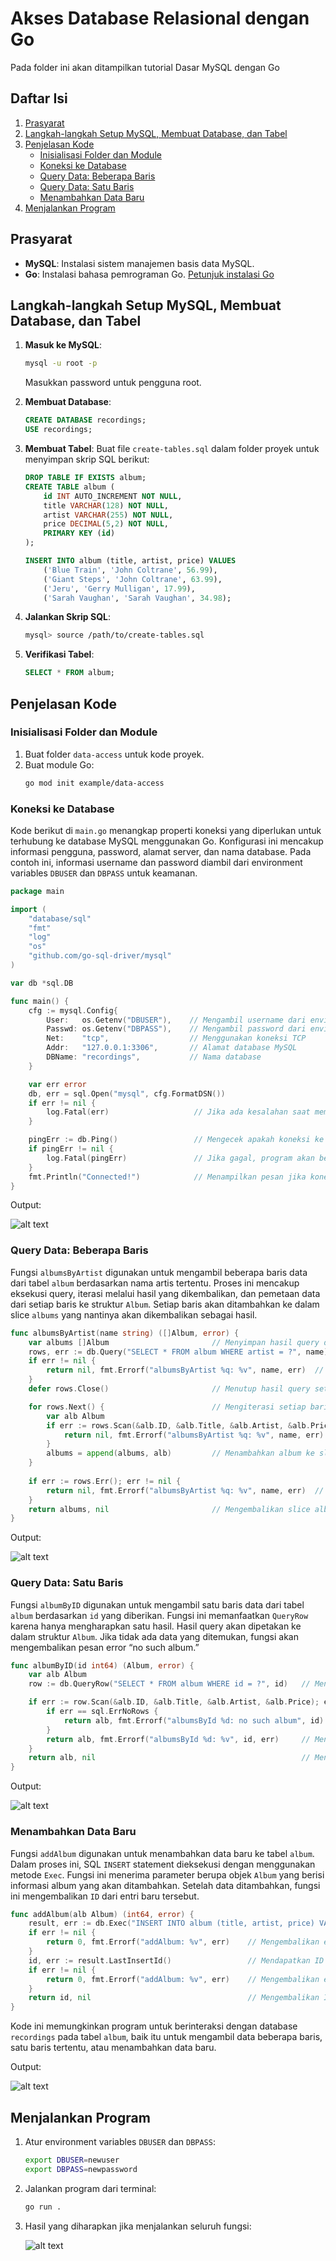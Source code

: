 # Akses Database Relasional dengan Go

Pada folder ini akan ditampilkan tutorial Dasar MySQL dengan Go

## Daftar Isi
1. [Prasyarat](#prasyarat)
2. [Langkah-langkah Setup MySQL, Membuat Database, dan Tabel](#langkah-langkah-setup-mysql-membuat-database-dan-tabel)
3. [Penjelasan Kode](#penjelasan-kode)
   - [Inisialisasi Folder dan Module](#inisialisasi-folder-dan-module)
   - [Koneksi ke Database](#koneksi-ke-database)
   - [Query Data: Beberapa Baris](#query-data-beberapa-baris)
   - [Query Data: Satu Baris](#query-data-satu-baris)
   - [Menambahkan Data Baru](#menambahkan-data-baru)
4. [Menjalankan Program](#menjalankan-program)

## Prasyarat
- **MySQL**: Instalasi sistem manajemen basis data MySQL.
- **Go**: Instalasi bahasa pemrograman Go. [Petunjuk instalasi Go](https://golang.org/doc/install)

## Langkah-langkah Setup MySQL, Membuat Database, dan Tabel
1. **Masuk ke MySQL**:
    ```sh
    mysql -u root -p
    ```
    Masukkan password untuk pengguna root.

2. **Membuat Database**:
    ```sql
    CREATE DATABASE recordings;
    USE recordings;
    ```

3. **Membuat Tabel**:
    Buat file `create-tables.sql` dalam folder proyek untuk menyimpan skrip SQL berikut:
    ```sql
    DROP TABLE IF EXISTS album;
    CREATE TABLE album (
        id INT AUTO_INCREMENT NOT NULL,
        title VARCHAR(128) NOT NULL,
        artist VARCHAR(255) NOT NULL,
        price DECIMAL(5,2) NOT NULL,
        PRIMARY KEY (id)
    );

    INSERT INTO album (title, artist, price) VALUES
        ('Blue Train', 'John Coltrane', 56.99),
        ('Giant Steps', 'John Coltrane', 63.99),
        ('Jeru', 'Gerry Mulligan', 17.99),
        ('Sarah Vaughan', 'Sarah Vaughan', 34.98);
    ```

4. **Jalankan Skrip SQL**:
    ```sh
    mysql> source /path/to/create-tables.sql
    ```

5. **Verifikasi Tabel**:
    ```sql
    SELECT * FROM album;
    ```

## Penjelasan Kode

### Inisialisasi Folder dan Module
1. Buat folder `data-access` untuk kode proyek.
2. Buat module Go:
    ```sh
    go mod init example/data-access
    ```

### Koneksi ke Database
Kode berikut di `main.go` menangkap properti koneksi yang diperlukan untuk terhubung ke database MySQL menggunakan Go. Konfigurasi ini mencakup informasi pengguna, password, alamat server, dan nama database. Pada contoh ini, informasi username dan password diambil dari environment variables `DBUSER` dan `DBPASS` untuk keamanan.

```go
package main

import (
    "database/sql"
    "fmt"
    "log"
    "os"
    "github.com/go-sql-driver/mysql"
)

var db *sql.DB

func main() {
    cfg := mysql.Config{
        User:   os.Getenv("DBUSER"),    // Mengambil username dari environment variable
        Passwd: os.Getenv("DBPASS"),    // Mengambil password dari environment variable
        Net:    "tcp",                  // Menggunakan koneksi TCP
        Addr:   "127.0.0.1:3306",       // Alamat database MySQL
        DBName: "recordings",           // Nama database
    }

    var err error
    db, err = sql.Open("mysql", cfg.FormatDSN())
    if err != nil {
        log.Fatal(err)                   // Jika ada kesalahan saat membuka koneksi, program berhenti
    }

    pingErr := db.Ping()                 // Mengecek apakah koneksi ke database berhasil
    if pingErr != nil {
        log.Fatal(pingErr)               // Jika gagal, program akan berhenti dan menampilkan error
    }
    fmt.Println("Connected!")            // Menampilkan pesan jika koneksi berhasil
}
```

Output:

![alt text](<https://github.com/wansabrina/Go-Web-Application/raw/main/data-access/documentation/image.png>)

### Query Data: Beberapa Baris
Fungsi `albumsByArtist` digunakan untuk mengambil beberapa baris data dari tabel `album` berdasarkan nama artis tertentu. Proses ini mencakup eksekusi query, iterasi melalui hasil yang dikembalikan, dan pemetaan data dari setiap baris ke struktur `Album`. Setiap baris akan ditambahkan ke dalam slice `albums` yang nantinya akan dikembalikan sebagai hasil.

```go
func albumsByArtist(name string) ([]Album, error) {
    var albums []Album                       // Menyimpan hasil query dalam slice albums
    rows, err := db.Query("SELECT * FROM album WHERE artist = ?", name) 
    if err != nil {
        return nil, fmt.Errorf("albumsByArtist %q: %v", name, err)  // Mengembalikan error jika query gagal
    }
    defer rows.Close()                       // Menutup hasil query setelah fungsi selesai

    for rows.Next() {                        // Mengiterasi setiap baris hasil query
        var alb Album
        if err := rows.Scan(&alb.ID, &alb.Title, &alb.Artist, &alb.Price); err != nil {
            return nil, fmt.Errorf("albumsByArtist %q: %v", name, err)  // Mengembalikan error jika scan gagal
        }
        albums = append(albums, alb)         // Menambahkan album ke slice
    }
    
    if err := rows.Err(); err != nil {
        return nil, fmt.Errorf("albumsByArtist %q: %v", name, err)  // Mengembalikan error jika ada kesalahan iterasi
    }
    return albums, nil                       // Mengembalikan slice albums
}
```

Output:

![alt text](<https://github.com/wansabrina/Go-Web-Application/raw/main/data-access/documentation/image-1.png>)

### Query Data: Satu Baris
Fungsi `albumByID` digunakan untuk mengambil satu baris data dari tabel `album` berdasarkan `id` yang diberikan. Fungsi ini memanfaatkan `QueryRow` karena hanya mengharapkan satu hasil. Hasil query akan dipetakan ke dalam struktur `Album`. Jika tidak ada data yang ditemukan, fungsi akan mengembalikan pesan error “no such album.”

```go
func albumByID(id int64) (Album, error) {
    var alb Album
    row := db.QueryRow("SELECT * FROM album WHERE id = ?", id)   // Menjalankan query untuk satu baris

    if err := row.Scan(&alb.ID, &alb.Title, &alb.Artist, &alb.Price); err != nil {
        if err == sql.ErrNoRows {
            return alb, fmt.Errorf("albumsById %d: no such album", id)  // Menampilkan pesan jika data tidak ditemukan
        }
        return alb, fmt.Errorf("albumsById %d: %v", id, err)     // Mengembalikan error jika ada masalah lain
    }
    return alb, nil                                              // Mengembalikan album jika berhasil ditemukan
}
```

Output:

![alt text](<https://github.com/wansabrina/Go-Web-Application/raw/main/data-access/documentation/image-2.png>)

### Menambahkan Data Baru
Fungsi `addAlbum` digunakan untuk menambahkan data baru ke tabel `album`. Dalam proses ini, SQL `INSERT` statement dieksekusi dengan menggunakan metode `Exec`. Fungsi ini menerima parameter berupa objek `Album` yang berisi informasi album yang akan ditambahkan. Setelah data ditambahkan, fungsi ini mengembalikan `ID` dari entri baru tersebut.

```go
func addAlbum(alb Album) (int64, error) {
    result, err := db.Exec("INSERT INTO album (title, artist, price) VALUES (?, ?, ?)", alb.Title, alb.Artist, alb.Price)
    if err != nil {
        return 0, fmt.Errorf("addAlbum: %v", err)    // Mengembalikan error jika insert gagal
    }
    id, err := result.LastInsertId()                 // Mendapatkan ID dari album yang baru ditambahkan
    if err != nil {
        return 0, fmt.Errorf("addAlbum: %v", err)    // Mengembalikan error jika pengambilan ID gagal
    }
    return id, nil                                   // Mengembalikan ID jika berhasil menambahkan album
}
```

Kode ini memungkinkan program untuk berinteraksi dengan database `recordings` pada tabel `album`, baik itu untuk mengambil data beberapa baris, satu baris tertentu, atau menambahkan data baru.

Output:

![alt text](<https://github.com/wansabrina/Go-Web-Application/raw/main/data-access/documentation/image-3.png>)

## Menjalankan Program
1. Atur environment variables `DBUSER` dan `DBPASS`:
    ```sh
    export DBUSER=newuser
    export DBPASS=newpassword
    ```
2. Jalankan program dari terminal:
    ```sh
    go run .
    ```
3. Hasil yang diharapkan jika menjalankan seluruh fungsi:

   ![alt text](<https://github.com/wansabrina/Go-Web-Application/raw/main/data-access/documentation/image-4.png>)